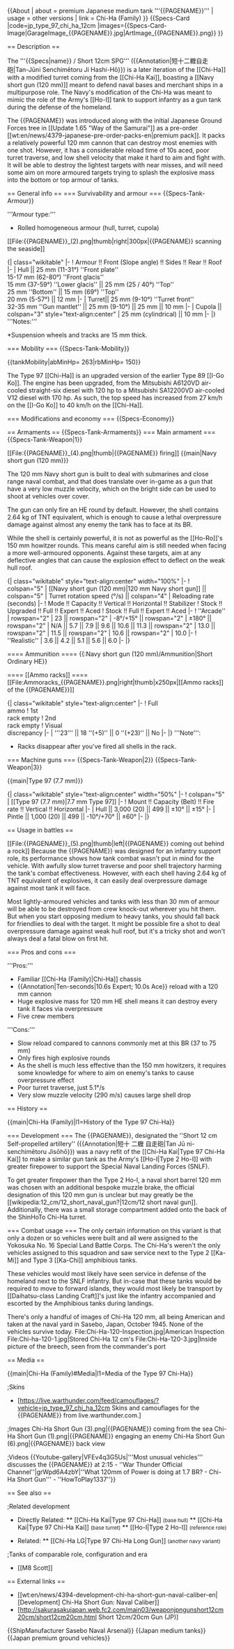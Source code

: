 {{About
| about = premium Japanese medium tank '''{{PAGENAME}}'''
| usage = other versions
| link = Chi-Ha (Family)
}}
{{Specs-Card
|code=jp_type_97_chi_ha_12cm
|images={{Specs-Card-Image|GarageImage_{{PAGENAME}}.jpg|ArtImage_{{PAGENAME}}.png}}
}}

== Description ==
<!-- ''In the description, the first part should be about the history of the creation and combat usage of the vehicle, as well as its key features. In the second part, tell the reader about the ground vehicle in the game. Insert a screenshot of the vehicle, so that if the novice player does not remember the vehicle by name, he will immediately understand what kind of vehicle the article is talking about.'' -->
The '''{{Specs|name}} / Short 12cm SPG''' ({{Annotation|短十二糎自走砲|Tan-Jūni Senchimētoru Ji Hashi-Hō}}) is a later iteration of the [[Chi-Ha]] with a modified turret coming from the [[Chi-Ha Kai]], boasting a [[Navy short gun (120 mm)]] meant to defend naval bases and merchant ships in a multipurpose role. The Navy's modification of the Chi-Ha was meant to mimic the role of the Army's [[Ho-I]] tank to support infantry as a gun tank during the defense of the homeland.

The {{PAGENAME}} was introduced along with the initial Japanese Ground Forces tree in [[Update 1.65 "Way of the Samurai"]] as a pre-order [[wt:en/news/4379-japanese-pre-order-packs-en|premium pack]]. It packs a relatively powerful 120 mm cannon that can destroy most enemies with one shot. However, it has a considerable reload time of 10s aced, poor turret traverse, and low shell velocity that make it hard to aim and fight with. It will be able to destroy the lightest targets with near misses, and will need some aim on more armoured targets trying to splash the explosive mass into the bottom or top armour of tanks.

== General info ==
=== Survivability and armour ===
{{Specs-Tank-Armour}}
<!-- Describe armour protection. Note the most well protected and key weak areas. Appreciate the layout of modules as well as the number and location of crew members. Is the level of armour protection sufficient, is the placement of modules helpful for survival in combat? If necessary use a visual template to indicate the most secure and weak zones of the armour. -->

'''Armour type:'''
* Rolled homogeneous armour (hull, turret, cupola)

[[File:{{PAGENAME}}_(2).png|thumb|right|300px|{{PAGENAME}} scanning the seaside]]

{| class="wikitable"
|-
! Armour !! Front (Slope angle) !! Sides !! Rear !! Roof
|-
| Hull || 25 mm (11-31°) ''Front plate'' <br> 15-17 mm (62-80°) ''Front glacis'' <br> 15 mm (37-59°) ''Lower glacis'' || 25 mm (25 / 40°) ''Top'' <br> 25 mm ''Bottom'' || 15 mm (69°) ''Top'' <br> 20 mm (5-57°) || 12 mm
|-
| Turret|| 25 mm (9-10°) ''Turret front'' <br> 32-35 mm ''Gun mantlet'' || 25 mm (9-10°) || 25 mm || 10 mm
|-
| Cupola || colspan="3" style="text-align:center" | 25 mm (cylindrical) || 10 mm
|-
|}
'''Notes:'''

*Suspension wheels and tracks are 15 mm thick.

=== Mobility ===
{{Specs-Tank-Mobility}}
<!-- ''Write about the mobility of the ground vehicle. Estimate the specific power and manoeuvrability, as well as the maximum speed forwards and backwards.'' -->

{{tankMobility|abMinHp= 263|rbMinHp= 150}}

The Type 97 [[Chi-Ha]] is an upgraded version of the earlier Type 89 [[I-Go Ko]]. The engine has been upgraded, from the Mitsubishi A6120VD air-cooled straight-six diesel with 120 hp to a Mitsubishi SA12200VD air-cooled V12 diesel with 170 hp. As such, the top speed has increased from 27 km/h on the [[I-Go Ko]] to 40 km/h on the [[Chi-Ha]].

=== Modifications and economy ===
{{Specs-Economy}}

== Armaments ==
{{Specs-Tank-Armaments}}
=== Main armament ===
{{Specs-Tank-Weapon|1}}
<!-- ''Give the reader information about the characteristics of the main gun. Assess its effectiveness in a battle based on the reloading speed, ballistics and the power of shells. Do not forget about the flexibility of the fire, that is how quickly the cannon can be aimed at the target, open fire on it and aim at another enemy. Add a link to the main article on the gun: <code><nowiki>{{main|Name of the weapon}}</nowiki></code>. Describe in general terms the ammunition available for the main gun. Give advice on how to use them and how to fill the ammunition storage.'' -->
[[File:{{PAGENAME}}_(4).png|thumb|{{PAGENAME}} firing]]
{{main|Navy short gun (120 mm)}}

The 120 mm Navy short gun is built to deal with submarines and close range naval combat, and that does translate over in-game as a gun that have a very low muzzle velocity, which on the bright side can be used to shoot at vehicles over cover.

The gun can only fire an HE round by default. However, the shell contains 2.64 kg of TNT equivalent, which is enough to cause a lethal overpressure damage against almost any enemy the tank has to face at its BR.

While the shell is certainly powerful, it is not as powerful as the [[Ho-Ro]]'s 150 mm howitzer rounds. This means careful aim is still needed when facing a more well-armoured opponents. Against these targets, aim at any deflective angles that can cause the explosion effect to deflect on the weak hull roof.

{| class="wikitable" style="text-align:center" width="100%"
|-
! colspan="5" | [[Navy short gun (120 mm)|120 mm Navy short gun]] || colspan="5" | Turret rotation speed (°/s) || colspan="4" | Reloading rate (seconds)
|-
! Mode !! Capacity !! Vertical !! Horizontal !! Stabilizer
! Stock !! Upgraded !! Full !! Expert !! Aced
! Stock !! Full !! Expert !! Aced
|-
! ''Arcade''
| rowspan="2" | 23 || rowspan="2" | -8°/+15° || rowspan="2" | ±180° || rowspan="2" | N/A || 5.7 || 7.9 || 9.6 || 10.6 || 11.3 || rowspan="2" | 13.0 || rowspan="2" | 11.5 || rowspan="2" | 10.6 || rowspan="2" | 10.0
|-
! ''Realistic''
| 3.6 || 4.2 || 5.1 || 5.6 || 6.0
|-
|}

==== Ammunition ====
{{:Navy short gun (120 mm)/Ammunition|Short Ordinary HE}}

==== [[Ammo racks]] ====
[[File:Ammoracks_{{PAGENAME}}.png|right|thumb|x250px|[[Ammo racks]] of the {{PAGENAME}}]]
<!-- '''Last updated: 2.3.0.117''' -->
{| class="wikitable" style="text-align:center"
|-
! Full<br>ammo
! 1st<br>rack empty
! 2nd<br>rack empty
! Visual<br>discrepancy
|-
| '''23''' || 18&nbsp;''(+5)'' || 0&nbsp;''(+23)'' || No
|-
|}
'''Note''':

* Racks disappear after you've fired all shells in the rack.

<!-- ==== [[Optics]] ====
{| class="wikitable" style="text-align:center"
! colspan="3" | {{PAGENAME}} Optics
|-
!
! Default magnification
! Maximum magnification
|-
! Main Gun optics
| X1.8 || X3.5
|-
! Comparable optics
| colspan="2" | ___
|-
|}
-->

=== Machine guns ===
{{Specs-Tank-Weapon|2}}
{{Specs-Tank-Weapon|3}}
<!-- ''Offensive and anti-aircraft machine guns not only allow you to fight some aircraft but also are effective against lightly armoured vehicles. Evaluate machine guns and give recommendations on its use.'' -->
{{main|Type 97 (7.7 mm)}}

{| class="wikitable" style="text-align:center" width="50%"
|-
! colspan="5" | [[Type 97 (7.7 mm)|7.7 mm Type 97]]
|-
! Mount !! Capacity (Belt) !! Fire rate !! Vertical !! Horizontal
|-
| Hull || 3,000 (20) || 499 || ±10° || ±15°
|-
| Pintle || 1,000 (20) || 499 || -10°/+70° || ±60°
|-
|}

== Usage in battles ==
<!-- ''Describe the tactics of playing in the vehicle, the features of using vehicles in the team and advice on tactics. Refrain from creating a "guide" - do not impose a single point of view but instead give the reader food for thought. Describe the most dangerous enemies and give recommendations on fighting them. If necessary, note the specifics of the game in different modes (AB, RB, SB).'' -->
[[File:{{PAGENAME}}_(5).png|thumb|left|{{PAGENAME}} coming out behind a rock]]
Because the {{PAGENAME}} was designed for an infantry support role, its performance shows how tank combat wasn't put in mind for the vehicle. With awfully slow turret traverse and poor shell trajectory harming the tank's combat effectiveness. However, with each shell having 2.64 kg of TNT equivalent of explosives, it can easily deal overpressure damage against most tank it will face.

Most lightly-armoured vehicles and tanks with less than 30 mm of armour will be able to be destroyed from crew knock-out wherever you hit them. But when you start opposing medium to heavy tanks, you should fall back for friendlies to deal with the target. It might be possible fire a shot to deal overpressure damage against weak hull roof, but it's a tricky shot and won't always deal a fatal blow on first hit.

=== Pros and cons ===
<!-- ''Summarise and briefly evaluate the vehicle in terms of its characteristics and combat effectiveness. Mark its pros and cons in a bulleted list. Try not to use more than 6 points for each of the characteristics. Avoid using categorical definitions such as "bad", "good" and the like - use substitutions with softer forms such as "inadequate" and "effective".'' -->

'''Pros:'''

* Familiar [[Chi-Ha (Family)|Chi-Ha]] chassis
* {{Annotation|Ten-seconds|10.6s Expert; 10.0s Ace}} reload with a 120 mm cannon
* Huge explosive mass for 120 mm HE shell means it can destroy every tank it faces via overpressure
* Five crew members

'''Cons:'''

* Slow reload compared to cannons commonly met at this BR (37 to 75 mm)
* Only fires high explosive rounds
* As the shell is much less effective than the 150 mm howitzers, it requires some knowledge for where to aim on enemy's tanks to cause overpressure effect
* Poor turret traverse, just 5.1°/s
* Very slow muzzle velocity (290 m/s) causes large shell drop

== History ==
<!-- Describe the history of the creation and combat usage of the vehicle in more detail than in the introduction. If the historical reference turns out to be too long, take it to a separate article, taking a link to the article about the vehicle and adding a block "/History" (example: https://wiki.warthunder.com/(Vehicle-name)/History) and add a link to it here using the main template. Be sure to reference text and sources by using <ref></ref>, as well as adding them at the end of the article with <references />. This section may also include the vehicle's dev blog entry (if applicable) and the in-game encyclopedia description (under === In-game description ===, also if applicable). -->
{{main|Chi-Ha (Family)|l1=History of the Type 97 Chi-Ha}}

=== Development ===
The {{PAGENAME}}, designated the ''Short 12 cm Self-propelled artillery'' ({{Annotation|短十 二糎 自走砲|Tan Jū ni-senchimētoru Jisōhō}}) was a navy refit of the [[Chi-Ha Kai|Type 97 Chi-Ha Kai]] to make a similar gun tank as the Army's [[Ho-I|Type 2 Ho-I]] with greater firepower to support the Special Naval Landing Forces (SNLF).

To get greater firepower than the Type 2 Ho-I, a naval short barrel 120 mm was chosen with an additional bespoke muzzle brake, the official designation of this 120 mm gun is unclear but may greatly be the [[wikipedia:12_cm/12_short_naval_gun?|12cm/12 short naval gun]]. Additionally, there was a small storage compartment added onto the back of the ShinHoTo Chi-Ha turret.

=== Combat usage ===
The only certain information on this variant is that only a dozen or so vehicles were built and all were assigned to the Yokosuka No. 16 Special Land Battle Corps. The Chi-Ha's weren't the only vehicles assigned to this squadron and saw service next to the Type 2 [[Ka-Mi]] and Type 3 [[Ka-Chi]] amphibious tanks.

These vehicles would most likely have seen service in defense of the homeland next to the SNLF infantry. But in-case that these tanks would be required to move to forward islands, they would most likely be transport by [[Daihatsu-class Landing Craft]]'s just like the infantry accompanied and escorted by the Amphibious tanks during landings.

There's only a handful of images of Chi-Ha 120 mm, all being American and taken at the naval yard in Sasebo, Japan, October 1945. None of the vehicles survive today.
<gallery mode="packed" widths="300" heights="200">
File:Chi-Ha-120-Inspection.jpg|American Inspection
File:Chi-ha-120-1.jpg|Stored Chi-Ha 12 cm's
File:Chi-Ha-120-3.jpg|Inside picture of the breech, seen from the commander's port
</gallery>

== Media ==
<!-- ''Excellent additions to the article would be video guides, screenshots from the game, and photos.'' -->
{{main|Chi-Ha (Family)#Media|l1=Media of the Type 97 Chi-Ha}}

;Skins
* [https://live.warthunder.com/feed/camouflages/?vehicle=jp_type_97_chi_ha_12cm Skins and camouflages for the {{PAGENAME}} from live.warthunder.com.]

;Images
<gallery mode="packed-hover" heights="200px">
Chi-Ha Short Gun (3).png|{{PAGENAME}} coming from the sea
Chi-Ha Short Gun (1).png|{{PAGENAME}} engaging an enemy
Chi-Ha Short Gun (6).png|{{PAGENAME}} back view
</gallery>

;Videos
{{Youtube-gallery|VFEv4q3G5Us|'''Most unusual vehicles'''  discusses the {{PAGENAME}} at 2:15  - ''War Thunder Official Channel''|grWpd6A4zbY|''What 120mm of Power is doing at 1.7 BR? - Chi-Ha Short Gun''' - ''HowToPlay1337''}}

== See also ==
<!-- ''Links to the articles on the War Thunder Wiki that you think will be useful for the reader, for example:''
* ''reference to the series of the vehicles;''
* ''links to approximate analogues of other nations and research trees.'' -->

;Related development

* Directly Related:
** [[Chi-Ha Kai|Type 97 Chi-Ha]] <small>(base hull)</small>
** [[Chi-Ha Kai|Type 97 Chi-Ha Kai]] <small>(base turret)</small>
** [[Ho-I|Type 2 Ho-I]] <small>(reference role)</small>

* Related:
** [[Chi-Ha LG|Type 97 Chi-Ha Long Gun]] <small>(another navy variant)</small>

;Tanks of comparable role, configuration and era

* [[M8 Scott]]

== External links ==
<!--Paste links to sources and external resources, such as:
* ''topic on the official game forum;''
* ''other literature.''-->

* [[wt:en/news/4394-development-chi-ha-short-gun-naval-caliber-en|[Development] Chi-Ha Short Gun: Naval Caliber]]
* [http://sakurasakujapan.web.fc2.com/main03/weaponjpngunshort12cm20cm/short12cm20cm.html Short 12cm/20cm Gun (JP)]

{{ShipManufacturer Sasebo Naval Arsenal}}
{{Japan medium tanks}}
{{Japan premium ground vehicles}}